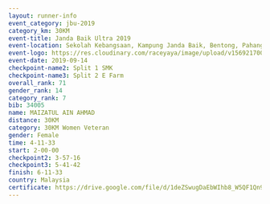 ```yaml
---
layout: runner-info 
event_category: jbu-2019 
category_km: 30KM 
event-title: Janda Baik Ultra 2019
event-location: Sekolah Kebangsaan, Kampung Janda Baik, Bentong, Pahang, Malaysia 
event-logo: https://res.cloudinary.com/raceyaya/image/upload/v1569217009/logo/janda-baik_vch1pc.jpg 
event-date: 2019-09-14 
checkpoint-name2: Split 1 SMK 
checkpoint-name3: Split 2 E Farm 
overall_rank: 71
gender_rank: 14
category_rank: 7
bib: 34005
name: MAIZATUL AIN AHMAD
distance: 30KM
category: 30KM Women Veteran
gender: Female
time: 4-11-33
start: 2-00-00
checkpoint2: 3-57-16
checkpoint3: 5-41-42
finish: 6-11-33
country: Malaysia
certificate: https://drive.google.com/file/d/1deZSwugDaEbWIhb8_W5QF1Qn9qtM7SY_/view?usp=sharing
---
```

